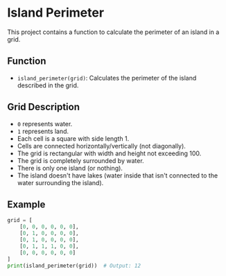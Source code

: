 # Island Perimeter

This project contains a function to calculate the perimeter of an island in a grid.

## Function

- `island_perimeter(grid)`: Calculates the perimeter of the island described in the grid.

## Grid Description

- `0` represents water.
- `1` represents land.
- Each cell is a square with side length 1.
- Cells are connected horizontally/vertically (not diagonally).
- The grid is rectangular with width and height not exceeding 100.
- The grid is completely surrounded by water.
- There is only one island (or nothing).
- The island doesn't have lakes (water inside that isn't connected to the water surrounding the island).

## Example

```python
grid = [
    [0, 0, 0, 0, 0, 0],
    [0, 1, 0, 0, 0, 0],
    [0, 1, 0, 0, 0, 0],
    [0, 1, 1, 1, 0, 0],
    [0, 0, 0, 0, 0, 0]
]
print(island_perimeter(grid))  # Output: 12
